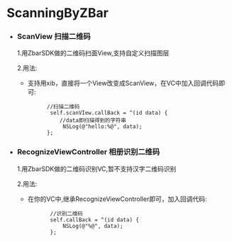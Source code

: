 # ScanningByZBar

  - ### ScanView 扫描二维码
  
	1.用ZbarSDK做的二维码扫面View,支持自定义扫描图层
	
	2.用法:
	
	- 支持用xib，直接将一个View改变成ScanView，在VC中加入回调代码即可:
	
			    //扫描二维码
   				 self.scanVIew.callBack = ^(id data) {
   				 	//data即扫描得到的字符串
     				 NSLog(@"hello:%@", data);
   				};
	
	
	
	
 - ### RecognizeViewController 相册识别二维码
 
   1.用ZbarSDK做的二维码识别VC,暂不支持汉字二维码识别
   
   2.用法:
   
   - 在你的VC中,继承RecognizeViewController即可，加入回调代码:
   
   			    //识别二维码
    			self.callBack = ^(id data) {
      				NSLog(@"%@", data);
    			};

